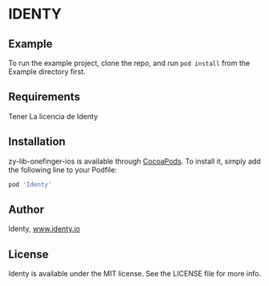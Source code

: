 # IDENTY

## Example

To run the example project, clone the repo, and run `pod install` from the Example directory first.

## Requirements
Tener La licencia de Identy

## Installation

zy-lib-onefinger-ios is available through [CocoaPods](https://cocoapods.org). To install
it, simply add the following line to your Podfile:

```ruby
pod 'Identy'
```

## Author

Identy, www.identy.io

## License

Identy is available under the MIT license. See the LICENSE file for more info.
